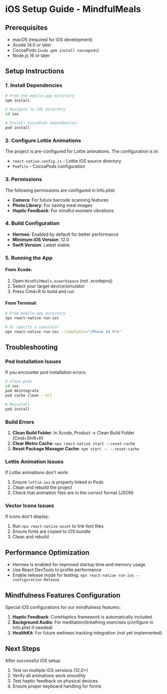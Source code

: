 # iOS Setup Guide - MindfulMeals

## Prerequisites

- macOS (required for iOS development)
- Xcode 14.0 or later
- CocoaPods (`sudo gem install cocoapods`)
- Node.js 16 or later

## Setup Instructions

### 1. Install Dependencies

```bash
# From the mobile-app directory
npm install

# Navigate to iOS directory
cd ios

# Install CocoaPods dependencies
pod install
```

### 2. Configure Lottie Animations

The project is pre-configured for Lottie animations. The configuration is in:
- `react-native.config.js` - Lottie iOS source directory
- `Podfile` - CocoaPods configuration

### 3. Permissions

The following permissions are configured in Info.plist:
- **Camera**: For future barcode scanning features
- **Photo Library**: For saving meal images
- **Haptic Feedback**: For mindful moment vibrations

### 4. Build Configuration

- **Hermes**: Enabled by default for better performance
- **Minimum iOS Version**: 12.0
- **Swift Version**: Latest stable

### 5. Running the App

#### From Xcode:
1. Open `MindfulMeals.xcworkspace` (not .xcodeproj)
2. Select your target device/simulator
3. Press Cmd+R to build and run

#### From Terminal:
```bash
# From mobile-app directory
npx react-native run-ios

# Or specify a simulator
npx react-native run-ios --simulator="iPhone 14 Pro"
```

## Troubleshooting

### Pod Installation Issues

If you encounter pod installation errors:

```bash
# Clean pods
cd ios
pod deintegrate
pod cache clean --all

# Reinstall
pod install
```

### Build Errors

1. **Clean Build Folder**: In Xcode, Product → Clean Build Folder (Cmd+Shift+K)
2. **Clear Metro Cache**: `npx react-native start --reset-cache`
3. **Reset Package Manager Cache**: `npm start -- --reset-cache`

### Lottie Animation Issues

If Lottie animations don't work:
1. Ensure `lottie-ios` is properly linked in Pods
2. Clean and rebuild the project
3. Check that animation files are in the correct format (JSON)

### Vector Icons Issues

If icons don't display:
1. Run `npx react-native-asset` to link font files
2. Ensure fonts are copied to iOS bundle
3. Clean and rebuild

## Performance Optimization

- Hermes is enabled for improved startup time and memory usage
- Use React DevTools to profile performance
- Enable release mode for testing: `npx react-native run-ios --configuration Release`

## Mindfulness Features Configuration

Special iOS configurations for our mindfulness features:

1. **Haptic Feedback**: CoreHaptics framework is automatically included
2. **Background Audio**: For meditation/breathing exercises (configure in Info.plist if needed)
3. **HealthKit**: For future wellness tracking integration (not yet implemented)

## Next Steps

After successful iOS setup:
1. Test on multiple iOS versions (12.0+)
2. Verify all animations work smoothly
3. Test haptic feedback on physical devices
4. Ensure proper keyboard handling for forms